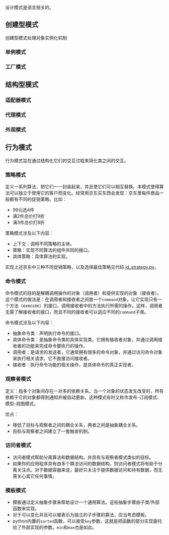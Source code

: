 设计模式是语言相关的。

## 创建型模式

创建型模式处理对象实例化机制
### 单例模式
### 工厂模式

## 结构型模式

### 适配器模式
### 代理模式
### 外观模式

## 行为模式
行为模式旨在通过结构化它们的交互过程来简化类之间的交互。
### 策略模式
定义一系列算法，把它们一一封装起来，并且使它们可以相互替换。本模式使得算法可以独立于使用它的客户而变化。经常用京东买东西会发现：京东里每件商品一般都有不同的促销策略。比如：
- 99元选4件
- 满2件总价打9折
- 满3件总价打8折

策略模式涉及以下内容：
- 上下文：调用不同策略的主体。
- 策略：实现不同算法的组件共同的接口。
- 具体策略：具体算法的实现。

实现上述京东中三种不同促销策略，以及选择最佳策略见代码 [jd_strategy.py](https://github.com/hangxuu/Notes-and-Blog/tree/master/codes/design_pattern/jd_strategy.py)。

### 命令模式
命令模式的目的是解耦调用操作的对象（调用者）和提供实现的对象（接收者）。这个模式的做法是：在调用者和接收者之间放一个``command``对象，让它实现只有一个方法（execute）的接口，调用接收者中的方法执行所需的操作。这样，调用者无需了解接收者的接口，而且不同的接收者可以适应不同的``command``子类。

命令模式涉及以下内容：
- 抽象命令类：声明执行命令的接口。
- 具体命令类：是抽象命令类的具体实现类，它拥有接收者对象，并通过调用接收者的功能来完成命令要执行的操作。
- 调用者：是请求的发送者，它通常拥有很多的命令对象，并通过访问命令对象来执行相关请求，它不直接访问接收者。
- 接收者：执行命令功能的相关操作，是具体命令的真正实现者。

### 观察者模式
定义：指多个对象间存在一对多的依赖关系。当一个对象的状态发生改变时，所有依赖于它的对象都得到通知并被自动更新。这种模式有时又称作发布-订阅模式、模型-视图模式。

优点：
- 降低了目标与观察者之间的耦合关系，两者之间是抽象耦合关系。
- 目标与观察者之间建立了一套触发机制。

### 访问者模式
- 访问者模式帮助分离算法和数据结构。并具有与观察者模式类似的目标。
- 如果你的应用程序具有由多个算法访问的数据结构，则访问者模式将有助于分离关注点。对于数据容器来说，最好只关注于提供数据访问和持有数据，而无需关心其它任何事情。

### 模板模式
- 模板通过定义抽象步骤来帮助设计一个通用算法。这些抽象步骤由子类/外部函数来实现。
- 对于可以变化并且可以被表示为独立的子步骤的算法，应当考虑模板。
- python内置的``sorted``函数，可以接受``key``参数，这就是把函数的部分实现委托给了外部实现的参数。``min``和``max``也是如此。

